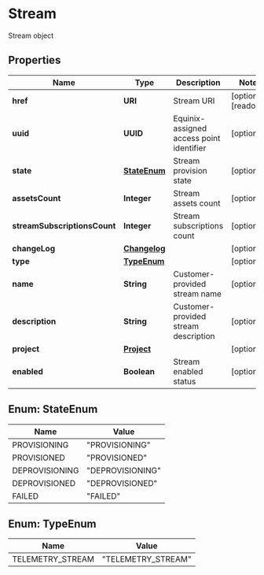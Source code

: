 

# Stream

Stream object

## Properties

| Name | Type | Description | Notes |
|------------ | ------------- | ------------- | -------------|
|**href** | **URI** | Stream URI |  [optional] [readonly] |
|**uuid** | **UUID** | Equinix-assigned access point identifier |  [optional] |
|**state** | [**StateEnum**](#StateEnum) | Stream provision state |  [optional] |
|**assetsCount** | **Integer** | Stream assets count |  [optional] |
|**streamSubscriptionsCount** | **Integer** | Stream subscriptions count |  [optional] |
|**changeLog** | [**Changelog**](Changelog.md) |  |  [optional] |
|**type** | [**TypeEnum**](#TypeEnum) |  |  [optional] |
|**name** | **String** | Customer-provided stream name |  [optional] |
|**description** | **String** | Customer-provided stream description |  [optional] |
|**project** | [**Project**](Project.md) |  |  [optional] |
|**enabled** | **Boolean** | Stream enabled status |  [optional] |



## Enum: StateEnum

| Name | Value |
|---- | -----|
| PROVISIONING | &quot;PROVISIONING&quot; |
| PROVISIONED | &quot;PROVISIONED&quot; |
| DEPROVISIONING | &quot;DEPROVISIONING&quot; |
| DEPROVISIONED | &quot;DEPROVISIONED&quot; |
| FAILED | &quot;FAILED&quot; |



## Enum: TypeEnum

| Name | Value |
|---- | -----|
| TELEMETRY_STREAM | &quot;TELEMETRY_STREAM&quot; |



